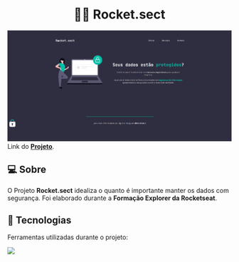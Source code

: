 <h1 align="center">👨‍💻 Rocket.sect</h1>

![Rocket.sect](img/rocket-sect.png)
Link do **[Projeto](https://marcelorossberg.github.io/rocket-sect/)**.

## 💻 Sobre 
O Projeto **Rocket.sect** idealiza o quanto é importante manter os dados com segurança. Foi elaborado durante a **Formação Explorer da Rocketseat**.

## 🚀 Tecnologias
Ferramentas utilizadas durante o projeto:

<img src="https://skillicons.dev/icons?i=html,css">
